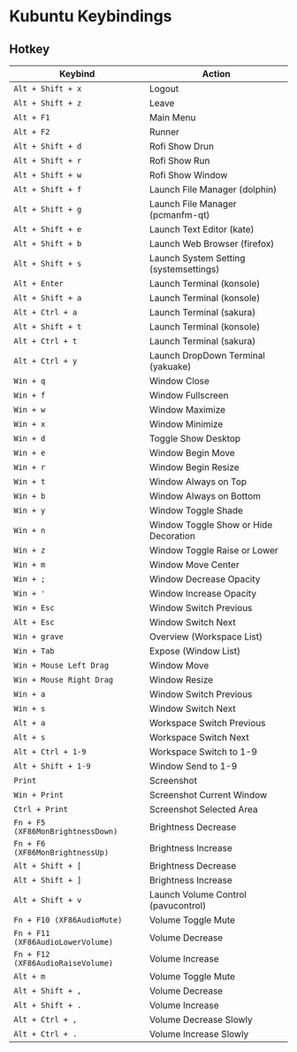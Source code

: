 

# Kubuntu Keybindings


## Hotkey

| Keybind |	Action |
| ------- | ------ |
| `Alt + Shift + x` | Logout |
| `Alt + Shift + z` | Leave |
| `Alt + F1` | Main Menu |
| `Alt + F2` | Runner |
| `Alt + Shift + d` | Rofi Show Drun |
| `Alt + Shift + r` | Rofi Show Run |
| `Alt + Shift + w` | Rofi Show Window |
| `Alt + Shift + f` | Launch File Manager (dolphin) |
| `Alt + Shift + g` | Launch File Manager (pcmanfm-qt) |
| `Alt + Shift + e` | Launch Text Editor (kate) |
| `Alt + Shift + b` | Launch Web Browser (firefox) |
| `Alt + Shift + s` | Launch System Setting (systemsettings) |
| `Alt + Enter` | Launch Terminal (konsole) |
| `Alt + Shift + a` | Launch Terminal (konsole) |
| `Alt + Ctrl + a` | Launch Terminal (sakura) |
| `Alt + Shift + t` | Launch Terminal (konsole) |
| `Alt + Ctrl + t` | Launch Terminal (sakura) |
| `Alt + Ctrl + y` | Launch DropDown Terminal (yakuake) |
| `Win + q` | Window Close |
| `Win + f` | Window Fullscreen |
| `Win + w` | Window Maximize |
| `Win + x` | Window Minimize |
| `Win + d` | Toggle Show Desktop |
| `Win + e` | Window Begin Move |
| `Win + r` | Window Begin Resize |
| `Win + t` | Window Always on Top |
| `Win + b` | Window Always on Bottom |
| `Win + y` | Window Toggle Shade |
| `Win + n` | Window Toggle Show or Hide Decoration |
| `Win + z` | Window Toggle Raise or Lower |
| `Win + m` | Window Move Center |
| `Win + ;` | Window Decrease Opacity |
| `Win + '` | Window Increase Opacity |
| `Win + Esc` | Window Switch Previous |
| `Alt + Esc` | Window Switch Next |
| `Win + grave` | Overview (Workspace List) |
| `Win + Tab` | Expose (Window List) |
| `Win + Mouse Left Drag` | Window Move |
| `Win + Mouse Right Drag` | Window Resize |
| `Win + a` | Window Switch Previous |
| `Win + s` | Window Switch Next |
| `Alt + a` | Workspace Switch Previous |
| `Alt + s` | Workspace Switch Next |
| `Alt + Ctrl + 1-9` | Workspace Switch to 1-9 |
| `Alt + Shift + 1-9` | Window Send to 1-9 |
| `Print` | Screenshot |
| `Win + Print` | Screenshot Current Window |
| `Ctrl + Print` | Screenshot Selected Area |
| `Fn + F5 (XF86MonBrightnessDown)` | Brightness Decrease |
| `Fn + F6 (XF86MonBrightnessUp)` | Brightness Increase |
| `Alt + Shift + [` | Brightness Decrease |
| `Alt + Shift + ]` | Brightness Increase |
| `Alt + Shift + v` | Launch Volume Control (pavucontrol) |
| `Fn + F10 (XF86AudioMute)` | Volume Toggle Mute |
| `Fn + F11 (XF86AudioLowerVolume)` | Volume Decrease |
| `Fn + F12 (XF86AudioRaiseVolume)` | Volume Increase |
| `Alt + m` | Volume Toggle Mute |
| `Alt + Shift + ,` | Volume Decrease |
| `Alt + Shift + .` | Volume Increase |
| `Alt + Ctrl + ,` | Volume Decrease Slowly |
| `Alt + Ctrl + .` | Volume Increase Slowly |
